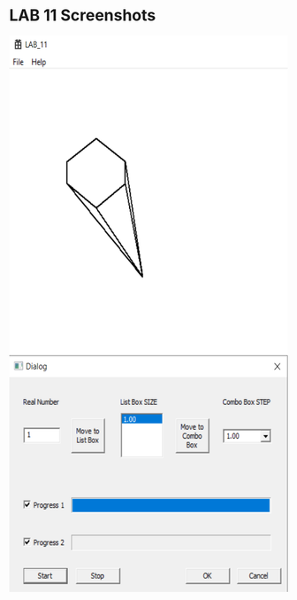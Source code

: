 # LAB 11 Screenshots
<img src="Screenshot 2021-11-29 183334.png" height="575" width="600"> 
<img src="Screenshot 2021-11-29 183525.png" height="427" width="590"> 
